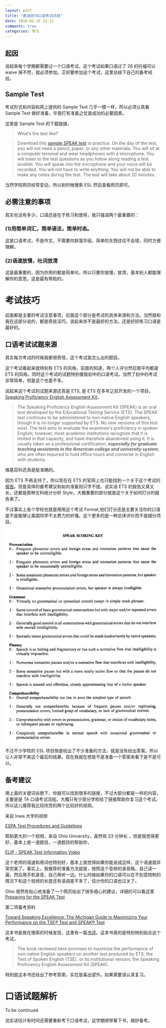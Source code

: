 ```yaml
---
layout: post
title: "麦迪逊TA口语考试总结"
date: 2018-01-15 22:12
comments: true
categories: 学习
---
```


## 起因

说起来每个学期都需要过一个口语考试，这个考试如果口语过了 26 的托福可以 waive 掉不然，就必须参加。正好要参加这个考试，这里总结下自己的备考经验。

<!--more-->

## Sample Test

考试形式和内容和网上提供的 Sample Test 几乎一模一样，所以必须认真看 Sample Test 做好准备，毕竟打有准备之仗是成功的必要因素。

这里是 Sample Test 的下载链接，

> What’s the test like?

> Download this [sample SPEAK test](https://esl.wiscweb.wisc.edu/wp-content/uploads/sites/180/2017/05/Sample.SPEAK_.Test_.pdf) to practice. On the day of the test, you will not need a pencil, paper, or any other materials. You will sit at a computer terminal and wear headphones with a microphone. You will listen to the test questions as you follow along reading a test booklet. You will speak into the microphone and your voice will be recorded. You will not have to write anything. You will not be able to make any notes during the test. The test will take about 20 minutes.

当然学校网页经常变动，所以到时候搜索 ESL 然后查看网页即可。

## 必需注意的事项

其实也没有多少，口语还是在于练习和使用，我只强调两个最重要的：

### (1)用简单词汇，简单语法，简单时态。 

这是口语考试，不是作文，不需要你辞藻华丽，简单的东西往往不会错，同时方便理解。

### (2)语速放慢，吐词放清

这是最重要的，因为你用的都是简单句，所以只要你放慢，放清，基本别人都能理解你的意思。这是最有帮助的。

# 考试技巧
前面都是主要的考试注意事项，后面这个部分是考试的具体来源和方法。当然就和我在这部分说的，都是奇技淫巧，说起来并不是最好的方法。还是好好练习口语是最好的。

## 口语考试试题来源

其实每次考试的时候我都很奇怪，这个考试是怎么出的题目。

这个考试看起来就特别有 ETS 的风格，前面的知道，两个人评分然后取平均都是 ETS 的风格。同时这个考试的试题特别像我初中的口语考试。当然了初中的考试非常简单，但是这个也差不多。

说起来这个考试的试题来源还真是 ETS, 是 ETS 在多年之前开发的一个项目，[Speaking Proficiency English Assessment Kit](https://en.wikipedia.org/wiki/SPEAK_(test))。

> The Speaking Proficiency English Assessment Kit (SPEAK) is an oral test developed by the Educational Testing Service (ETS). The SPEAK test continues to be administered to non-native English speakers, though it is no longer supported by ETS. No new versions of this test exist. The test aims to evaluate the examinee's proficiency in spoken English; however, most academic institutions recognize that it is limited in that capacity, and have therefore abandoned using it. It is usually taken as a professional certification, ***especially for graduate teaching assistants in the American college and university system***, who are often required to hold office hours and converse in English with students. 

维基百科还真是挺准确的。

因为 ETS 不再支持了，所以现在在 ETS 的官网上也只能找到一个关于这个考试的[报告](https://www.ets.org/research/policy_research_reports/publications/report/1995/hxqb)。但是具体的备考建议和如何准备则只字不提。说实话 ETS 的报告又臭又长，还都是那种文科统计分析 Style，大概重要的部分就是这个关于如何打分的报告表了。

不过事实上各个学校也就是用用这个考试 Format,他们打分还是主要关注你的口语是不是能够让美国同学不太费力的听懂。这个更多的是一种总体评价而不是细分项目。

![pingjia](/images/speaking/pin.png)

不过不少学校的 ESL 项目倒是给出了不少准备的方法，就是没有给出答案。所以让人非常不爽这个最后的结果。现在我就在想是不是准备一个答案来看下是不是可以。

## 备考建议

用上面的关键词谷歌下，你就可以找到很多的链接，不过大部分都是一样的内容，主要是是 TA 口语考试流程。大概只有少部分学校给了链接帮助你复习这个考试。所以这儿推荐我比较欣赏的两个比较好的视频。

来自 Iowa 大学的视频

[ESPA Test Procedures and Guidelines](https://www.youtube.com/watch?v=d5iRZapAbsE&feature=youtu.be)

帮助更大的一个视频，来自 Ohio University，虽然有 23 分钟长 ，但是我觉得更好，基本上是一道题目，一道题目的帮助你，

[ELIP - SPEAK Test Information Video](https://youtu.be/DndM7Yfo-wQ)

这个老师的语速和用词也特别好，基本上我觉得如果你能说成这样，这个语速就非常完美了。事实上，我推荐的准备方法就是，按照这个音频的录音稿，自己读一遍，然后用手机录音，自己再听一边。什么时候如果你的口语可以在不刻意控制的情况下和这个视频的长度还有语调差不多了，估计你的口语也过关了。

Ohio 居然有贴心地准备了一个网页给出了很多细心的建议，详细的可以看这里[Preparing for the SPEAK Test](https://www.ohio.edu/cas/linguistics/elip/graduate/oral-proficiency/speak-prep.cfm)

第二项备考资料

[Toward Speaking Excellence: The Michigan Guide to Maximizing Your Performance on the TSE® Test and SPEAK® Test](/upload/files/Speaking.pdf)

这本书是我在搜索的时候发现，这里有一篇[书评](http://www.cc.kyoto-su.ac.jp/information/tesl-ej/ej14/r2.html)。这本书真的是特别特别贴合这个考试，

> The book reviewed here promises to maximize the performance of non-native English speakers on another test produced by ETS, the Test of Spoken English (TSE), or its institutional version, the Speaking Proficiency English Assessment Kit (SPEAK).

特别是这本书还给出了参考答案，实在是喜出望外。如果需要请认真复习。

# 口语试题解析

To be continued 

说实话估计有时间还需要重新考下口语考试，这学期顺带看下书，做好备考。